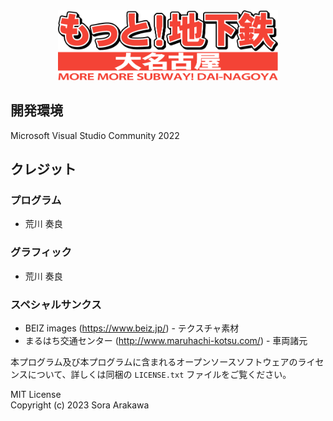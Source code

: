 <div align="center">
<img src="./Others/logo.png" width="70%">
</div>

## 開発環境

Microsoft Visual Studio Community 2022

## クレジット

### プログラム

- 荒川 奏良

### グラフィック

- 荒川 奏良

### スペシャルサンクス

- BEIZ images (https://www.beiz.jp/) - テクスチャ素材
- まるはち交通センター (http://www.maruhachi-kotsu.com/) - 車両諸元

本プログラム及び本プログラムに含まれるオープンソースソフトウェアのライセンスについて、詳しくは同梱の `LICENSE.txt` ファイルをご覧ください。

MIT License  
Copyright (c) 2023 Sora Arakawa
